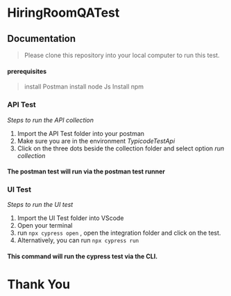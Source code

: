 # HiringRoomQATest

## Documentation

> Please clone this repository into your local computer to run this test.

#### prerequisites
>install Postman
>install node Js
>Install npm 

### API Test
*Steps to run the API collection*
1. Import the API Test folder into your postman 
2. Make sure you are in the environment *TypicodeTestApi*
3. Click on the three dots beside the collection folder and select option *run collection*
#### The postman test will run via the postman test runner

### UI Test
*Steps to run the UI test*
1. Import the UI Test folder into VScode
2. Open your terminal
3. run `npx cypress open` , open the integration folder and click on the test.
4. Alternatively, you can run `npx cypress run`
#### This command will run the cypress test via the CLI. 

# Thank You
